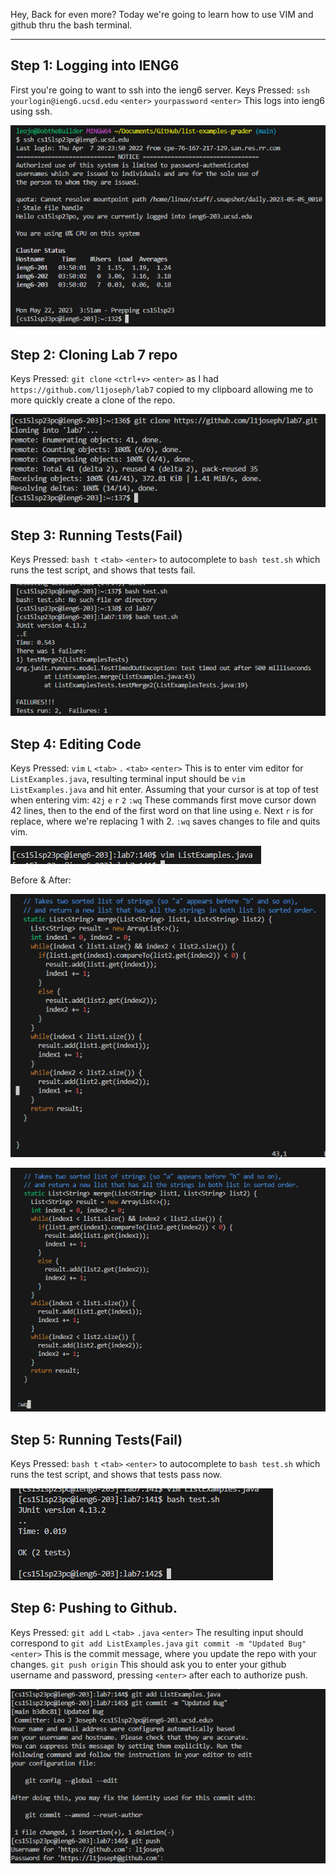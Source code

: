 Hey, 
Back for even more? Today we're going to learn how to use VIM and github thru the bash terminal.

---
## Step 1: Logging into IENG6

First you're going to want to ssh into the ieng6 server.
Keys Pressed: 
`ssh yourlogin@ieng6.ucsd.edu` `<enter>` 
`yourpassword` `<enter>` 
This logs into ieng6 using ssh.
  
![Image](ieng6LoginLabReport4.png)
  
## Step 2: Cloning Lab 7 repo
  
Keys Pressed:
`git clone` `<ctrl+v>` `<enter>` as I had `https://github.com/l1joseph/lab7` copied to my clipboard allowing me to more quickly create a clone of the repo. 

![Image](SS2LabReport4.png)
  
## Step 3: Running Tests(Fail)

Keys Pressed:
`bash t` `<tab>` `<enter>` to autocomplete to `bash test.sh` which runs the test script, and shows that tests fail.  
 
![Image](SS3LabReport4.png)
 

## Step 4: Editing Code

Keys Pressed: 
`vim` `L`  `<tab>` `.` `<tab>` `<enter>` This is to enter vim editor for `ListExamples.java`, resulting terminal input should be `vim ListExamples.java` and hit enter.
Assuming that your cursor is at top of test when entering vim: `42j` `e` `r` `2`  `:wq`
These commands first move cursor down 42 lines, then to the end of the first word on that line using `e`. Next `r` is for replace, where we're replacing 1 with 2.
`:wq` saves changes to file and quits vim.

![Image](SS5LB4.png)

Before & After:

![Image](SS6.png)

![Image](SS7.png)
  
## Step 5: Running Tests(Fail)

Keys Pressed:
`bash t` `<tab>` `<enter>` to autocomplete to `bash test.sh` which runs the test script, and shows that tests pass now.  
 
![Image](SS8LB4.png)

## Step 6: Pushing to Github.

Keys Pressed:
`git add` `L` `<tab>` `.java` `<enter>` The resulting input should correspond to `git add ListExamples.java`
`git commit -m "Updated Bug"` `<enter>` This is the commit message, where you update the repo with your changes.
`git push origin` This should ask you to enter your github username and password, pressing `<enter>` after each to authorize push.

![Image](SS9LB4.png)
